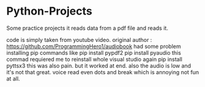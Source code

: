 # Python-Projects
Some practice projects
it reads data from a pdf file and reads it.

code is simply taken from youtube video.
original author : https://github.com/ProgrammingHero1/audiobook
had some problem installing pip commands
like pip install pypdf2
pip install pyaudio
this commad requiered me to reinstall whole visual studio again
pip install pyttsx3
this was also pain.
but it worked at end.
also the audio is low and it's not that great.
voice read even dots and break which is annoying not fun at all.
